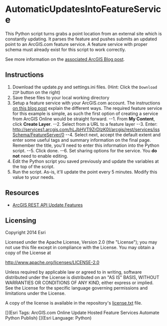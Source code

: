 AutomaticUpdatesIntoFeatureService
==================================

This Python script turns grabs a point location from an external site which is constantly updating. It parses the feature and pushes submits an updated point to an ArcGIS.com feature service. A feature service with proper schema must already exist for this script to work correctly.

See more information on the [associated ArcGIS Blog post](http://blogs.esri.com/esri/arcgis/...).

## Instructions

1. Download the update.py and settings.ini files. (Hint: Click the `Download ZIP` button on the right)
2. Save these files to your local working directory
3. Setup a feature service with your ArcGIS.com account. The instructions [on this blog post](http://blogs.esri.com/esri/arcgis/2014/09/22/how-to-create-a-hosted-feature-service/) explain the different ways. The required feature service for this example is simple, as such the first option of creating a service from ArcGIS Online would be straight forward. 
--1. From **My Content**, click **Create Layer**.
--2. Select from a URL to a feature layer
--3. Enter:  http://services1.arcgis.com/hLJbHVT9ZrDIzK0I/arcgis/rest/services/issSchema/FeatureServer/0
--4. Select next, accept the default extent and enter some useful tags and summary information on the final page. Remember the title, you'll need to enter this information into the Python script.
--5. Click done.
--6. Set sharing options for the service. You **do not** need to enable editing.
4. Edit the Python script you saved previously and update the variables at the top of the script. 
5. Run the script. As-is, it'll update the point every 5 minutes. Modify this value to your needs.

## Resources

* [ArcGIS REST API Update Features](http://resources.arcgis.com/en/help/arcgis-rest-api/index.html#/Update_Features/02r3000000zt000000)


## Licensing
Copyright 2014 Esri

Licensed under the Apache License, Version 2.0 (the "License");
you may not use this file except in compliance with the License.
You may obtain a copy of the License at

   http://www.apache.org/licenses/LICENSE-2.0

Unless required by applicable law or agreed to in writing, software
distributed under the License is distributed on an "AS IS" BASIS,
WITHOUT WARRANTIES OR CONDITIONS OF ANY KIND, either express or implied.
See the License for the specific language governing permissions and
limitations under the License.

A copy of the license is available in the repository's [license.txt]( https://github.com/update-hosted-feature-service/master/license.txt) file.

[](Esri Tags: ArcGIS.com Online Update Hosted Feature Services Automate Python Publish)
[](Esri Language: Python)​
